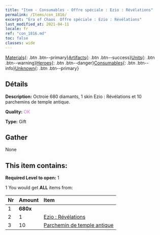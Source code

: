 ```yaml
---
title: "Item - Consumables - Offre spéciale : Ezio : Révélations"
permalink: /Items/con_1816/
excerpt: "Era of Chaos  Offre spéciale : Ezio : Révélations"
last_modified_at: 2021-04-11
locale: fr
ref: "con_1816.md"
toc: false
classes: wide
---
```

 [Materials](/fr/Items/){: .btn .btn--primary}[Artifacts](/fr/Items/Artifacts/){: .btn .btn--success}[Units](/fr/Items/Units/){: .btn .btn--warning}[Heroes](/fr/Items/Heroes/){: .btn .btn--danger}[Consumables](/fr/Items/Consumables/){: .btn .btn--info}[Unknown](/fr/Items/Unknown/){: .btn .btn--primary}

## Détails
 **Description:** Octroie 680 diamants, 1 skin Ezio : Révélations et 10 parchemins de temple antique.

 **Quality:** <span style="color: #DA70D6">OK</span>

 **Type:** Gift

## Gather

  None

## This item contains:

 **Required Level to open:** 1

 1 You would get **ALL** items  from:

  | Nr | Amount |     Item    |
  |:---|:-------|:------------|
  | 1 |  **680x** | <i class="fas fa-gem"/> |  | 
  | 2 | 1 | [Ezio : Révélations](/fr/Items/con_1081/) | 
  | 3 | 10 | [Parchemin de temple antique](/fr/Items/con_697/) | 
